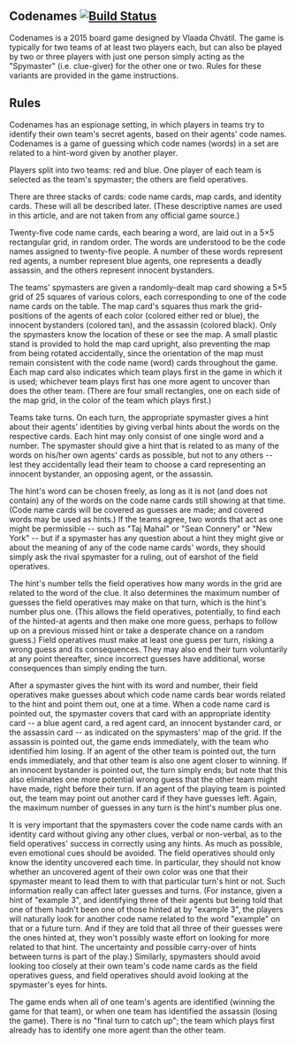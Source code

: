 ## Codenames [![Build Status](https://travis-ci.org/vedadsose/codenames.svg?branch=master)](https://travis-ci.org/vedadsose/codenames)

Codenames is a 2015 board game designed by Vlaada Chvátil. The game is typically for two teams of at least two players each, but can also be played by two or three players with just one person simply acting as the "Spymaster" (i.e. clue-giver) for the other one or two. Rules for these variants are provided in the game instructions.

## Rules
Codenames has an espionage setting, in which players in teams try to identify their own team's secret agents, based on their agents' code names. Codenames is a game of guessing which code names (words) in a set are related to a hint-word given by another player.

Players split into two teams: red and blue. One player of each team is selected as the team's spymaster; the others are field operatives.

There are three stacks of cards: code name cards, map cards, and identity cards. These will all be described later. (These descriptive names are used in this article, and are not taken from any official game source.)

Twenty-five code name cards, each bearing a word, are laid out in a 5×5 rectangular grid, in random order. The words are understood to be the code names assigned to twenty-five people. A number of these words represent red agents, a number represent blue agents, one represents a deadly assassin, and the others represent innocent bystanders.

The teams' spymasters are given a randomly-dealt map card showing a 5×5 grid of 25 squares of various colors, each corresponding to one of the code name cards on the table. The map card's squares thus mark the grid-positions of the agents of each color (colored either red or blue), the innocent bystanders (colored tan), and the assassin (colored black). Only the spymasters know the location of these or see the map. A small plastic stand is provided to hold the map card upright, also preventing the map from being rotated accidentally, since the orientation of the map must remain consistent with the code name (word) cards throughout the game. Each map card also indicates which team plays first in the game in which it is used; whichever team plays first has one more agent to uncover than does the other team. (There are four small rectangles, one on each side of the map grid, in the color of the team which plays first.)

Teams take turns. On each turn, the appropriate spymaster gives a hint about their agents' identities by giving verbal hints about the words on the respective cards. Each hint may only consist of one single word and a number. The spymaster should give a hint that is related to as many of the words on his/her own agents' cards as possible, but not to any others -- lest they accidentally lead their team to choose a card representing an innocent bystander, an opposing agent, or the assassin.

The hint's word can be chosen freely, as long as it is not (and does not contain) any of the words on the code name cards still showing at that time. (Code name cards will be covered as guesses are made; and covered words may be used as hints.) If the teams agree, two words that act as one might be permissible -- such as "Taj Mahal" or "Sean Connery" or "New York" -- but if a spymaster has any question about a hint they might give or about the meaning of any of the code name cards' words, they should simply ask the rival spymaster for a ruling, out of earshot of the field operatives.

The hint's number tells the field operatives how many words in the grid are related to the word of the clue. It also determines the maximum number of guesses the field operatives may make on that turn, which is the hint's number plus one. (This allows the field operatives, potentially, to find each of the hinted-at agents and then make one more guess, perhaps to follow up on a previous missed hint or take a desperate chance on a random guess.) Field operatives must make at least one guess per turn, risking a wrong guess and its consequences. They may also end their turn voluntarily at any point thereafter, since incorrect guesses have additional, worse consequences than simply ending the turn.

After a spymaster gives the hint with its word and number, their field operatives make guesses about which code name cards bear words related to the hint and point them out, one at a time. When a code name card is pointed out, the spymaster covers that card with an appropriate identity card -- a blue agent card, a red agent card, an innocent bystander card, or the assassin card -- as indicated on the spymasters' map of the grid. If the assassin is pointed out, the game ends immediately, with the team who identified him losing. If an agent of the other team is pointed out, the turn ends immediately, and that other team is also one agent closer to winning. If an innocent bystander is pointed out, the turn simply ends; but note that this also eliminates one more potential wrong guess that the other team might have made, right before their turn. If an agent of the playing team is pointed out, the team may point out another card if they have guesses left. Again, the maximum number of guesses in any turn is the hint's number plus one.

It is very important that the spymasters cover the code name cards with an identity card without giving any other clues, verbal or non-verbal, as to the field operatives' success in correctly using any hints. As much as possible, even emotional cues should be avoided. The field operatives should only know the identity uncovered each time. In particular, they should not know whether an uncovered agent of their own color was one that their spymaster meant to lead them to with that particular turn's hint or not. Such information really can affect later guesses and turns. (For instance, given a hint of "example 3", and identifying three of their agents but being told that one of them hadn't been one of those hinted at by "example 3", the players will naturally look for another code name related to the word "example" on that or a future turn. And if they are told that all three of their guesses were the ones hinted at, they won't possibly waste effort on looking for more related to that hint. The uncertainty and possible carry-over of hints between turns is part of the play.) Similarly, spymasters should avoid looking too closely at their own team's code name cards as the field operatives guess, and field operatives should avoid looking at the spymaster's eyes for hints.

The game ends when all of one team's agents are identified (winning the game for that team), or when one team has identified the assassin (losing the game). There is no "final turn to catch up"; the team which plays first already has to identify one more agent than the other team.
